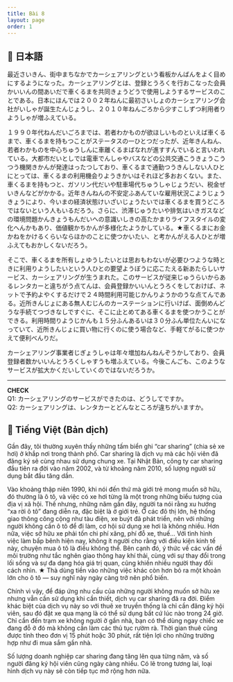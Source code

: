 ```yaml
---
title: Bài 8
layout: page
order: 1
---
```


## 📖 日本語
最近<ruby>さいきん</ruby>、街中<ruby>まちなか</ruby>でカーシェアリングという看板<ruby>かんばん</ruby>をよく目<ruby>め</ruby>にするようになった。カーシェアリングとは、登録<ruby>とうろく</ruby>を行<ruby>おこな</ruby>った会員<ruby>かいいん</ruby>の間<ruby>あいだ</ruby>で車<ruby>くるま</ruby>を共同<ruby>きょうどう</ruby>で使用<ruby>しよう</ruby>するサービスのことである。日本<ruby>にほん</ruby>では２００２年<ruby>ねん</ruby>に最初<ruby>さいしょ</ruby>のカーシェアリング会社<ruby>がいしゃ</ruby>が誕生<ruby>たんじょう</ruby>し、２０１０年<ruby>ねん</ruby>ごろから少<ruby>すこ</ruby>しずつ利用者<ruby>りようしゃ</ruby>が増<ruby>ふ</ruby>えている。

１９９０年代<ruby>ねんだい</ruby>ごろまでは、若者<ruby>わかもの</ruby>が欲<ruby>ほ</ruby>しいものといえば車<ruby>くるま</ruby>で、車<ruby>くるま</ruby>を持<ruby>も</ruby>つことがステータスの一<ruby>ひと</ruby>つだったが、近年<ruby>きんねん</ruby>、若者<ruby>わかもの</ruby>を中心<ruby>ちゅうしん</ruby>に車離<ruby>くるまばな</ruby>れが進<ruby>すす</ruby>んでいると言<ruby>い</ruby>われている。大都市<ruby>だいとし</ruby>では電車<ruby>でんしゃ</ruby>やバスなどの公共交通<ruby>こうきょうこうつう</ruby>機関<ruby>きかん</ruby>が発達<ruby>はったつ</ruby>しており、車<ruby>くるま</ruby>で通勤<ruby>つうきん</ruby>しない人<ruby>ひと</ruby>にとっては、車<ruby>くるま</ruby>の利用機会<ruby>りようきかい</ruby>はそれほど多<ruby>おお</ruby>くない。また、車<ruby>くるま</ruby>を持<ruby>も</ruby>つと、ガソリン代<ruby>だい</ruby>や駐車場代<ruby>ちゅうしゃじょうだい</ruby>、税金<ruby>ぜいきん</ruby>などがかかる。近年<ruby>きんねん</ruby>の不安定<ruby>ふあんてい</ruby>な雇用状況<ruby>こようじょうきょう</ruby>により、今<ruby>いま</ruby>の経済状態<ruby>けいざいじょうたい</ruby>では車<ruby>くるま</ruby>を買うどころではないという人もいるだろう。さらに、渋滞<ruby>じゅうたい</ruby>や排気<ruby>はいき</ruby>ガスなどの環境問題<ruby>かんきょうもんだい</ruby>への意識<ruby>いしき</ruby>の高<ruby>たか</ruby>まりライフスタイルの変化<ruby>へんか</ruby>もあり、価値観<ruby>かちかん</ruby>が多様化<ruby>たようか</ruby>している。★車<ruby>くるま</ruby>にお金<ruby>かね</ruby>をかけるくらいならほかのことに使<ruby>つか</ruby>いたい、と考<ruby>かんが</ruby>える人<ruby>ひと</ruby>が増<ruby>ふ</ruby>えてもおかしくないだろう。

そこで、車<ruby>くるま</ruby>を所有<ruby>しょゆう</ruby>したいとは思<ruby>おも</ruby>わないが必要<ruby>ひつよう</ruby>な時<ruby>とき</ruby>に利用<ruby>りよう</ruby>したいという人<ruby>ひと</ruby>の要望<ruby>ようぼう</ruby>に応<ruby>こた</ruby>える新<ruby>あたら</ruby>しいサービス、カーシェアリングが生<ruby>う</ruby>まれた。このサービスが従来<ruby>じゅうらい</ruby>からあるレンタカーと違<ruby>ちが</ruby>う点<ruby>てん</ruby>は、会員登録<ruby>かいいんとうろく</ruby>をしておけば、ネットで予約<ruby>よやく</ruby>するだけで２４時間利用可能<ruby>じかんりようかのう</ruby>な点<ruby>てん</ruby>である。近所<ruby>きんじょ</ruby>にある無人<ruby>むじん</ruby>のカーステーションに行<ruby>い</ruby>けば、面倒<ruby>めんどう</ruby>な手続<ruby>てつづ</ruby>きなしですぐに、そこに止<ruby>と</ruby>めてある車<ruby>くるま</ruby>を使<ruby>つか</ruby>うことができる。利用時間<ruby>りようじかん</ruby>も１５分<ruby>ふん</ruby>あるいは３０分<ruby>ふん</ruby>単位<ruby>たんい</ruby>になっていて、近所<ruby>きんじょ</ruby>に買い物に行くのに使う場合など、手軽<ruby>てがる</ruby>に使<ruby>つか</ruby>えて便利<ruby>べんり</ruby>だ。

カーシェアリング事業者<ruby>じぎょうしゃ</ruby>は年々増加<ruby>ねんねんぞうか</ruby>しており、会員登録者数<ruby>かいいんとうろくしゃすう</ruby>も増<ruby>ふ</ruby>えている。今後<ruby>こんご</ruby>も、このようなサービスが拡大<ruby>かくだい</ruby>していくのではないだろうか。

---

**CHECK**  
Q1: カーシェアリングのサービスができたのは、どうしてですか。  
Q2: カーシェアリングは、レンタカーとどんなところが違<ruby>ちが</ruby>いますか。  

## 📘 Tiếng Việt (Bản dịch)

Gần đây, tôi thường xuyên thấy những tấm biển ghi “car sharing” (chia sẻ xe hơi) ở khắp nơi trong thành phố. Car sharing là dịch vụ mà các hội viên đã đăng ký sẽ cùng nhau sử dụng chung xe. Tại Nhật Bản, công ty car sharing đầu tiên ra đời vào năm 2002, và từ khoảng năm 2010, số lượng người sử dụng bắt đầu tăng dần.

Vào khoảng thập niên 1990, khi nói đến thứ mà giới trẻ mong muốn sở hữu, đó thường là ô tô, và việc có xe hơi từng là một trong những biểu tượng của địa vị xã hội. Thế nhưng, những năm gần đây, người ta nói rằng xu hướng “xa rời ô tô” đang diễn ra, đặc biệt là ở giới trẻ. Ở các đô thị lớn, hệ thống giao thông công cộng như tàu điện, xe buýt đã phát triển, nên với những người không cần ô tô để đi làm, cơ hội sử dụng xe hơi là không nhiều. Hơn nữa, việc sở hữu xe phải tốn chi phí xăng, phí đỗ xe, thuế… Với tình hình việc làm bấp bênh hiện nay, không ít người cho rằng với điều kiện kinh tế này, chuyện mua ô tô là điều không thể. Bên cạnh đó, ý thức về các vấn đề môi trường như tắc nghẽn giao thông hay khí thải, cùng với sự thay đổi trong lối sống và sự đa dạng hóa giá trị quan, cũng khiến nhiều người thay đổi cách nhìn. ★ Thà dùng tiền vào những việc khác còn hơn bỏ ra một khoản lớn cho ô tô — suy nghĩ này ngày càng trở nên phổ biến.

Chính vì vậy, để đáp ứng nhu cầu của những người không muốn sở hữu xe nhưng vẫn cần sử dụng khi cần thiết, dịch vụ car sharing đã ra đời. Điểm khác biệt của dịch vụ này so với thuê xe truyền thống là chỉ cần đăng ký hội viên, sau đó đặt xe qua mạng là có thể sử dụng bất cứ lúc nào trong 24 giờ. Chỉ cần đến trạm xe không người ở gần nhà, bạn có thể dùng ngay chiếc xe đang đỗ ở đó mà không cần làm các thủ tục rườm rà. Thời gian thuê cũng được tính theo đơn vị 15 phút hoặc 30 phút, rất tiện lợi cho những trường hợp như đi mua sắm gần nhà.

Số lượng doanh nghiệp car sharing đang tăng lên qua từng năm, và số người đăng ký hội viên cũng ngày càng nhiều. Có lẽ trong tương lai, loại hình dịch vụ này sẽ còn tiếp tục mở rộng hơn nữa.
